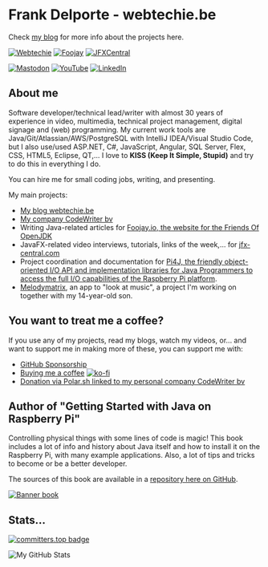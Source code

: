 # Frank Delporte - webtechie.be

Check [my blog](https://webtechie.be/) for more info about the projects here.

[![Webtechie](https://img.shields.io/badge/Personal_blog-webtechie.be-blue?logo=firefox&logoColor=white)](https://www.webtechie.be)
[![Foojay](https://img.shields.io/badge/Friends_Of_OpenJDK-foojay.io-blue?logo=openjdk&logoColor=white)](https://foojay.io/today/author/frankdelporte/)
[![JFXCentral](https://img.shields.io/badge/Home_to_anything_JavaFX_related-jfxcentral.com-blue?logo=openjdk&logoColor=white)](https://www.jfx-central.com/people/f.delporte)

[![Mastodon](https://img.shields.io/badge/Mastodon-blue?logo=mastodon&logoColor=white)](https://foojay.social/@frankdelporte)
[![YouTube](https://img.shields.io/badge/YouTube-blue?logo=youtube&logoColor=white)](https://www.youtube.com/@FrankDelporte)
[![LinkedIn](https://img.shields.io/badge/LinkedIn-blue?logo=linkedin&logoColor=white)](https://www.linkedin.com/in/frankdelporte/)

## About me

Software developer/technical lead/writer with almost 30 years of experience in video, multimedia, technical project management, digital signage and (web) programming. My current work tools are Java/Git/Atlassian/AWS/PostgreSQL with IntelliJ IDEA/Visual Studio Code, but I also use/used ASP.NET, C#, JavaScript, Angular, SQL Server, Flex, CSS, HTML5, Eclipse, QT,... I love to **KISS (Keep It Simple, Stupid)** and try to do this in everything I do.

You can hire me for small coding jobs, writing, and presenting. 

My main projects:

* [My blog webtechie.be](https://webtechie.be/)
* [My company CodeWriter bv](https://codewriter.be/)
* Writing Java-related articles for [Foojay.io, the website for the Friends Of OpenJDK](https://foojay.io/today/author/frankdelporte/)
* JavaFX-related video interviews, tutorials, links of the week,... for [jfx-central.com ](https://www.jfx-central.com/)
* Project coordination and documentation for [Pi4J, the friendly object-oriented I/O API and implementation libraries for Java Programmers to access the full I/O capabilities of the Raspberry Pi platform](https://www.pi4j.com/).
* [Melodymatrix](https://melodymatrix.rocks/), an app to "look at music", a project I'm working on together with my 14-year-old son.

## You want to treat me a coffee?

If you use any of my projects, read my blogs, watch my videos, or... and want to support me in making more of these, you can support me with:

* [GitHub Sponsorship](https://github.com/sponsors/FDelporte)
* [Buying me a coffee](https://ko-fi.com/frankdelporte)
  [![ko-fi](https://ko-fi.com/img/githubbutton_sm.svg)](https://ko-fi.com/L3L7TQMNU)
* [Donation via Polar.sh linked to my personal company CodeWriter bv](https://polar.sh/codewriter-bv)

## Author of "Getting Started with Java on Raspberry Pi"

Controlling physical things with some lines of code is magic! This book includes a lot of info and history about Java itself and how to install it on the Raspberry Pi, with many example applications. Also, a lot of tips and tricks to become or be a better developer.

The sources of this book are available in a [repository here on GitHub](https://github.com/FDelporte/JavaOnRaspberryPi).

[![Banner book](https://webtechie.be/images/book/book-banner.png)](https://webtechie.be/books/)

## Stats...

[![committers.top badge](https://user-badge.committers.top/belgium/FDelporte.svg)](https://user-badge.committers.top/belgium/FDelporte)

![My GitHub Stats](https://github-readme-stats.vercel.app/api/?username=FDelporte&count_private=true&theme=tokyonight&showicons=true)
